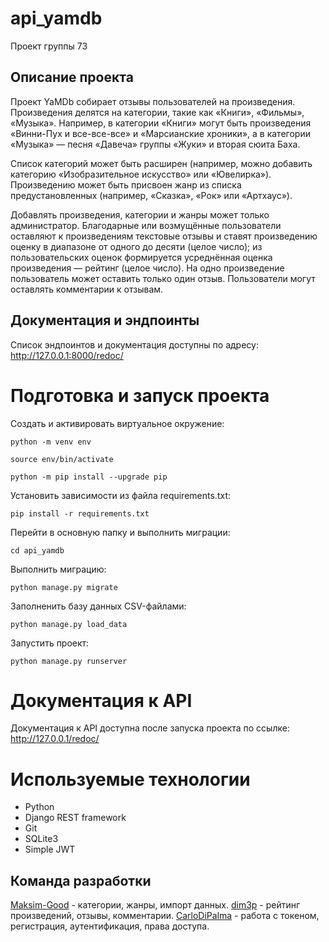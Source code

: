 # api_yamdb
Проект группы 73

## Описание проекта
Проект YaMDb собирает отзывы пользователей на произведения. Произведения делятся на категории, такие как «Книги», «Фильмы», «Музыка». Например, в категории «Книги» могут быть произведения «Винни-Пух и все-все-все» и «Марсианские хроники», а в категории «Музыка» — песня «Давеча» группы «Жуки» и вторая сюита Баха.

Список категорий может быть расширен (например, можно добавить категорию «Изобразительное искусство» или «Ювелирка»). 
Произведению может быть присвоен жанр из списка предустановленных (например, «Сказка», «Рок» или «Артхаус»). 

Добавлять произведения, категории и жанры может только администратор.
Благодарные или возмущённые пользователи оставляют к произведениям текстовые отзывы и ставят произведению оценку в диапазоне от одного до десяти (целое число); из пользовательских оценок формируется усреднённая оценка произведения — рейтинг (целое число). На одно произведение пользователь может оставить только один отзыв.
Пользователи могут оставлять комментарии к отзывам.

## Документация и эндпоинты

Список эндпоинтов и документация доступны по адресу: http://127.0.0.1:8000/redoc/

# Подготовка и запуск проекта

Cоздать и активировать виртуальное окружение:

```
python -m venv env
```

```
source env/bin/activate
```

```
python -m pip install --upgrade pip
```

Установить зависимости из файла requirements.txt:

```
pip install -r requirements.txt
```

Перейти в основную папку и выполнить миграции:

```
cd api_yamdb
```

Выполнить миграцию:

```
python manage.py migrate
```

Заполненить базу данных CSV-файлами:

```
python manage.py load_data
```

Запустить проект:

```
python manage.py runserver
```

# Документация к API
Документация к API доступна после запуска проекта по ссылке:
http://127.0.0.1/redoc/

# Используемые технологии
- Python
- Django REST framework
- Git
- SQLite3
- Simple JWT

## Команда разработки
[Maksim-Good](https://github.com/Maksim-Good) - категории, жанры, импорт данных.
[dim3p](https://github.com/dim3p) - рейтинг произведений, отзывы, комментарии.
[CarloDiPalma](https://github.com/CarloDiPalma) - работа с токеном, регистрация, аутентификация, права доступа.
